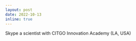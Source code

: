 ```yaml
---
layout: post
date: 2022-10-13
inline: true
---
```

Skype a scientist with CITGO Innovation Academy (LA, USA) 
